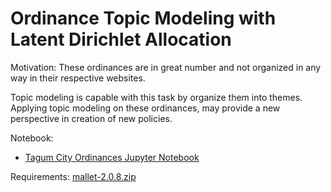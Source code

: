 # Ordinance Topic Modeling with Latent Dirichlet Allocation

Motivation: These ordinances are in great number and not organized in any way in their respective websites.

Topic modeling is capable with this task by organize them into themes. 
Applying topic modeling on these ordinances, may provide a new perspective in creation of new policies. 
 


Notebook:

- <a href="https://nbviewer.jupyter.org/github/crorsavir54/Ordinances_LDA/blob/main/LDA-TAGUM.ipynb" target="_blank">Tagum City Ordinances Jupyter Notebook</a>

Requirements: <a href="http://mallet.cs.umass.edu/dist/mallet-2.0.8.zip" target="_blank">mallet-2.0.8.zip</a>
